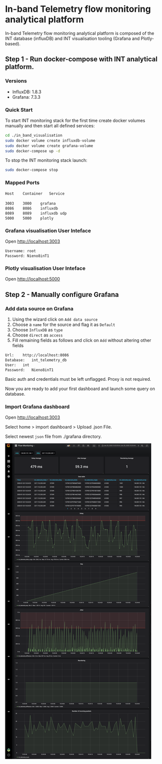 # In-band Telemetry flow monitoring analytical platform

In-band Telemetry flow monitoring analytical platform is composed of the INT database (influxDB) and INT visualisation tooling (Grafana and Plotly-based).

## Step 1 - Run docker-compose with INT analytical platform.

### Versions

* InfluxDB:          1.8.3
* Grafana:           7.3.3

### Quick Start

To start INT monitoring stack for the first time create docker volumes manually and then start all defined services:

```sh
cd ./in_band_visualisation
sudo docker volume create influxdb-volume
sudo docker volume create grafana-volume
sudo docker-compose up -d
```

To stop the INT monitoring stack launch:

```sh
sudo docker-compose stop
```

### Mapped Ports

```
Host    Container   Service

3003    3000    grafana
8086    8086    influxdb
8089    8089    influxdb udp
5000    5000    plotly
```

### Grafana visualisation User Inteface

Open <http://localhost:3003>

```
Username: root
Password: Nieno8inT1
```

### Plotly visualisation User Inteface

Open <http://localhost:5000>


## Step 2 - Manually configure Grafana

### Add data source on Grafana

1. Using the wizard click on `Add data source`
2. Choose a `name` for the source and flag it as `Default`
3. Choose `InfluxDB` as `type`
4. Choose `direct` as `access`
5. Fill remaining fields as follows and click on `Add` without altering other fields

```
Url:    http://localhost:8086
Database:   int_telemetry_db
User:   int
Password:   Nieno8inT1
```

Basic auth and credentials must be left unflagged. Proxy is not required.

Now you are ready to add your first dashboard and launch some query on database.

### Import Grafana dashboard

Open <http://localhost:3003>

Select home > import dashboard > Upload .json File.

Select newest `json` file from ./grafana directory.

![Alt text](flow_monitoring_grafana_dashboard.png?raw=true "Flow monitoring dashboard")
